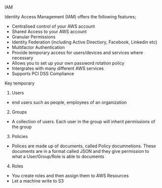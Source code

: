 IAM

Identity Access Management (IAM) offers the following features;
* Centralised control of your AWS account
* Shared Access to your AWS account
* Granular Permissions
* Identity Federation (including Active Directiory, Facebook, Linkedin etc)
* Multifactor Authentication
* Provide temporary access for users/devices and services where necessary
* Allows you to set up your own password rotation policy
* Intergrates with many different AWS services
* Supports PCI DSS Compliance

Key temporary

1. Users
* end users such as people, employees of an organization

2. Groups
* A collection of users. Each user in the group will inherit permissions of the group

3. Policies
* Polices are made up of documents, called Policy documnetions. These documents are in a format called JSON and they give permission to what a User/Group/Role is able to documents

4. Roles
* You create roles and then assign them to AWS Resources
* Let a machine write to S3

